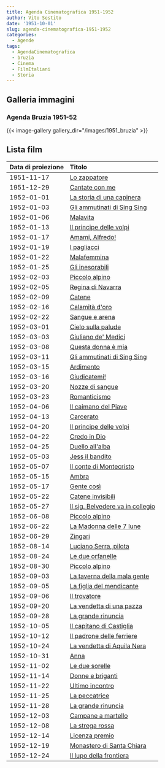 ```yaml
---
title: Agenda Cinematografica 1951-1952
author: Vito Sestito
date: '1951-10-01'
slug: agenda-cinematografica-1951-1952
categories:
  - Agende
tags:
  - AgendaCinematografica
  - bruzia
  - Cinema
  - FilmItaliani
  - Storia
---
```



## Galleria immagini

### Agenda Bruzia 1951-52
{{< image-gallery gallery_dir="/images/1951_bruzia" >}}

## Lista film

|Data di proiezione |Titolo                           |
|:------------------|:--------------------------------|
|1951-11-17         |[Lo zappatore](https://www.imdb.com/title/tt0043157/)|
|1951-12-29         |[Cantate con me](https://www.imdb.com/title/tt0032300/)|
|1952-01-01         |[La storia di una capinera](https://www.imdb.com/title/tt0036389/)|
|1952-01-03         |[Gli ammutinati di Sing Sing](https://www.imdb.com/title/tt0038255/)|
|1952-01-06         |[Malavita](https://www.imdb.com/title/tt0183476/)|
|1952-01-13         |[Il principe delle volpi](https://www.imdb.com/title/tt0041767/)|
|1952-01-17         |[Amami, Alfredo!](https://www.imdb.com/title/tt0032200/)|
|1952-01-19         |[I pagliacci](https://www.imdb.com/title/tt0035168/)|
|1952-01-22         |[Malafemmina](https://www.imdb.com/title/tt0038473/)|
|1952-01-25         |[Gli inesorabili](https://www.imdb.com/title/tt0042597/)|
|1952-02-03         |[Piccolo alpino](https://www.imdb.com/title/tt0032905/)|
|1952-02-05         |[Regina di Navarra](https://www.imdb.com/title/tt0034090/)|
|1952-02-09         |[Catene](https://www.imdb.com/title/tt0041232/)|
|1952-02-16         |[Calamità d'oro](https://www.imdb.com/title/tt0040198/)|
|1952-02-22         |[Sangue e arena](https://www.imdb.com/title/tt0033405/)|
|1952-03-01         |[Cielo sulla palude](https://www.imdb.com/title/tt0041248/)|
|1952-03-03         |[Giuliano de' Medici](https://www.imdb.com/title/tt0032532/)|
|1952-03-08         |[Questa donna è mia](https://www.imdb.com/title/tt0031466/)|
|1952-03-11         |[Gli ammutinati di Sing Sing](https://www.imdb.com/title/tt0038255/)|
|1952-03-15         |[Ardimento](https://www.imdb.com/title/tt0160794/)|
|1952-03-16         |[Giudicatemi!](https://www.imdb.com/title/tt0040389/)|
|1952-03-20         |[Nozze di sangue](https://www.imdb.com/title/tt0033964/)|
|1952-03-23         |[Romanticismo](https://www.imdb.com/title/tt0042904/)|
|1952-04-06         |[Il caimano del Piave](https://www.imdb.com/title/tt0042297/)|
|1952-04-13         |[Carcerato](https://www.imdb.com/title/tt0043382/)|
|1952-04-20         |[Il principe delle volpi](https://www.imdb.com/title/tt0041767/)|
|1952-04-22         |[Credo in Dio](https://www.imdb.com/title/tt0032365/)|
|1952-04-25         |[Duello all'alba](https://www.imdb.com/title/tt0039616/)|
|1952-05-03         |[Jess il bandito](https://www.imdb.com/title/tt0031507/)|
|1952-05-07         |[Il conte di Montecristo](https://www.imdb.com/title/tt0035752/)|
|1952-05-15         |[Ambra](https://www.imdb.com/title/tt0039391/)|
|1952-05-17         |[Gente così](https://www.imdb.com/title/tt0041409/)|
|1952-05-22         |[Catene invisibili](https://www.imdb.com/title/tt0034588/)|
|1952-05-27         |[Il sig. Belvedere va in collegio](https://www.imdb.com/title/tt0041662/)|
|1952-06-08         |[Piccolo alpino](https://www.imdb.com/title/tt0032905/)|
|1952-06-22         |[La Madonna delle 7 lune](https://www.imdb.com/title/tt0037035/)|
|1952-06-29         |[Zingari](https://www.imdb.com/title/tt0037578/)|
|1952-08-14         |[Luciano Serra, pilota](https://www.imdb.com/title/tt0030393/)|
|1952-08-24         |[Le due orfanelle](https://www.imdb.com/title/tt0034688/)|
|1952-08-30         |[Piccolo alpino](https://www.imdb.com/title/tt0032905/)|
|1952-09-03         |[La taverna della mala gente](https://www.imdb.com/title/tt0252083/)|
|1952-09-05         |[La figlia del mendicante](https://www.imdb.com/title/tt0041364/)|
|1952-09-06         |[Il trovatore](https://www.imdb.com/title/tt0041991/)|
|1952-09-20         |[La vendetta di una pazza](https://www.imdb.com/title/tt0044184/)|
|1952-09-28         |[La grande rinuncia](https://www.imdb.com/title/tt0043598/)|
|1952-10-05         |[Il capitano di Castiglia](https://www.imdb.com/title/tt0039243/)|
|1952-10-12         |[Il padrone delle ferriere](https://www.imdb.com/title/tt0197674/)|
|1952-10-24         |[La vendetta di Aquila Nera](https://www.imdb.com/title/tt0044183/)|
|1952-10-31         |[Anna](https://www.imdb.com/title/tt0043287/)|
|1952-11-02         |[Le due sorelle](https://www.imdb.com/title/tt0042420/)|
|1952-11-14         |[Donne e briganti](https://www.imdb.com/title/tt0043473/)|
|1952-11-22         |[Ultimo incontro](https://www.imdb.com/title/tt0044162/)|
|1952-11-25         |[La peccatrice](https://www.imdb.com/title/tt0032896/)|
|1952-11-28         |[La grande rinuncia](https://www.imdb.com/title/tt0043598/)|
|1952-12-03         |[Campane a martello](https://www.imdb.com/title/tt0042303/)|
|1952-12-08         |[La strega rossa](https://www.imdb.com/title/tt0040946/)|
|1952-12-14         |[Licenza premio](https://www.imdb.com/title/tt0043741/)|
|1952-12-19         |[Monastero di Santa Chiara](https://www.imdb.com/title/tt0041657/)|
|1952-12-24         |[Il lupo della frontiera](https://www.imdb.com/title/tt0043765/)|
